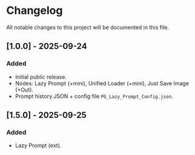 # Changelog
All notable changes to this project will be documented in this file.

## [1.0.0] - 2025-09-24
### Added
- Initial public release.
- Nodes: Lazy Prompt (+mini), Unified Loader (+mini), Just Save Image (+Out).
- Prompt history JSON + config file `PG_Lazy_Prompt_Config.json`.

## [1.5.0] - 2025-09-25
### Added
- Lazy Prompt (ext).